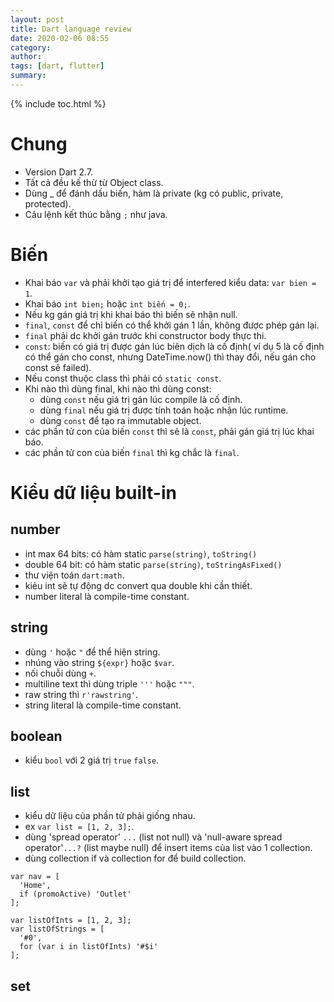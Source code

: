 ```yaml
---
layout: post
title: Dart language review
date: 2020-02-06 08:55
category: 
author: 
tags: [dart, flutter]
summary: 
---
```

{% include toc.html %}

# Chung 
- Version Dart 2.7.
- Tất cả đều kế thừ từ Object class.
- Dùng _ để đánh dấu biến, hàm là private (kg có public, private, protected).
- Câu lệnh kết thúc bằng `;` như java.

# Biến
- Khai báo `var` và phải khởi tạo giá trị để interfered kiểu data: `var bien = 1`.
- Khai báo `int bien;` hoặc `int biến = 0;`.
- Nếu kg gán giá trị khi khai báo thì biến sẽ nhận null.
- `final`, `const` để chỉ biến có thể khởi gán 1 lần, không được phép gán lại. 
- `final` phải dc khởi gán trước khi constructor body thực thi.
- `const`: biến có giá trị được gán lúc biên dịch là cố định( ví dụ 5 là cố định có thể gán cho const, nhưng DateTime.now() thì thay đổi, nếu gán cho const sẽ failed). 
- Nếu const thuộc class thì phải có `static const`.
- Khi nào thì dùng final, khi nào thì dùng const:
  - dùng `const` nếu giá trị gán lúc compile là cố định.
  - dùng `final` nếu giá trị được tính toán hoặc nhận lúc runtime.
  - dùng `const` để tạo ra immutable object.
- các phần tử con của biến `const` thì sẽ là `const`, phải gán giá trị lúc khai báo.
- các phần tử con của biến `final` thì kg chắc là `final`. 

# Kiểu dữ liệu built-in
## number 
- int max 64 bits: có hàm static `parse(string)`, `toString()`
- double 64 bit: có hàm static `parse(string)`, `toStringAsFixed()`
- thư viện toán `dart:math`.
- kiẻu int sẽ tự động dc convert qua double khi cần thiết.
- number literal là compile-time constant.

## string
- dùng `'` hoặc `"` để thể hiện string.
- nhúng vào string `${expr}` hoặc `$var`.
- nối chuỗi dùng `+`.
- multiline text thì dùng triple `'''` hoặc `"""`.
- raw string thì `r'rawstring'`.
- string literal là compile-time constant.

## boolean
- kiểu `bool` với 2 giá trị `true` `false`.

## list
- kiểu dữ liệu của phần tử phải giống nhau.
- ex `var list = [1, 2, 3];`.
- dùng 'spread operator' `...` (list not null) và 'null-aware spread operator'`...?` (list maybe null) để insert items của list vào 1 collection.
- dùng collection if và collection for để build collection.
```
var nav = [
  'Home',
  if (promoActive) 'Outlet'
];
```

```
var listOfInts = [1, 2, 3];
var listOfStrings = [
  '#0',
  for (var i in listOfInts) '#$i'
];
```
## set 


